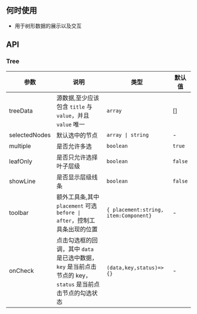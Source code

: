 ## 何时使用

- 用于树形数据的展示以及交互

## API

### Tree

| 参数 | 说明 | 类型 | 默认值 |
| --- | --- | --- | --- |
| treeData | 源数据,至少应该包含 `title` 与 `value`，并且 `value` 唯一 | `array ` | [] |
| selectedNodes | 默认选中的节点 | `array \| string ` | - |
| multiple | 是否允许多选 | `boolean ` | `true` |
| leafOnly | 是否只允许选择叶子层级 | `boolean ` | `false` |
| showLine | 是否显示层级线条 | `boolean` | `false` |
| toolbar | 额外工具条,其中 `placement` 可选`before \| after`，控制工具条出现的位置 | `{ placement:string, item:Component}` | - |
| onCheck | 点击勾选框的回调，其中 `data` 是已选中数据，`key` 是当前点击节点的 key，`status` 是当前点击节点的勾选状态 | `(data,key,status)=>{} ` | - |
